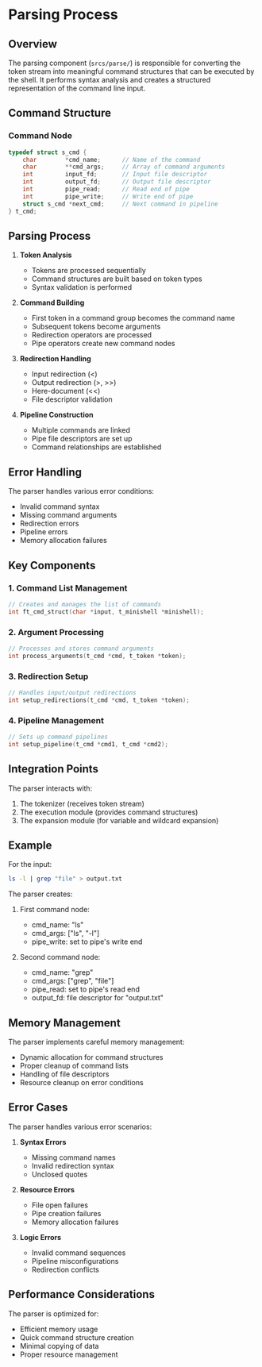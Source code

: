 # Parsing Process

## Overview

The parsing component (`srcs/parse/`) is responsible for converting the token stream into meaningful command structures that can be executed by the shell. It performs syntax analysis and creates a structured representation of the command line input.

## Command Structure

### Command Node
```c
typedef struct s_cmd {
    char        *cmd_name;      // Name of the command
    char        **cmd_args;     // Array of command arguments
    int         input_fd;       // Input file descriptor
    int         output_fd;      // Output file descriptor
    int         pipe_read;      // Read end of pipe
    int         pipe_write;     // Write end of pipe
    struct s_cmd *next_cmd;     // Next command in pipeline
} t_cmd;
```

## Parsing Process

1. **Token Analysis**
   - Tokens are processed sequentially
   - Command structures are built based on token types
   - Syntax validation is performed

2. **Command Building**
   - First token in a command group becomes the command name
   - Subsequent tokens become arguments
   - Redirection operators are processed
   - Pipe operators create new command nodes

3. **Redirection Handling**
   - Input redirection (<)
   - Output redirection (>, >>)
   - Here-document (<<)
   - File descriptor validation

4. **Pipeline Construction**
   - Multiple commands are linked
   - Pipe file descriptors are set up
   - Command relationships are established

## Error Handling

The parser handles various error conditions:
- Invalid command syntax
- Missing command arguments
- Redirection errors
- Pipeline errors
- Memory allocation failures

## Key Components

### 1. Command List Management
```c
// Creates and manages the list of commands
int ft_cmd_struct(char *input, t_minishell *minishell);
```

### 2. Argument Processing
```c
// Processes and stores command arguments
int process_arguments(t_cmd *cmd, t_token *token);
```

### 3. Redirection Setup
```c
// Handles input/output redirections
int setup_redirections(t_cmd *cmd, t_token *token);
```

### 4. Pipeline Management
```c
// Sets up command pipelines
int setup_pipeline(t_cmd *cmd1, t_cmd *cmd2);
```

## Integration Points

The parser interacts with:
1. The tokenizer (receives token stream)
2. The execution module (provides command structures)
3. The expansion module (for variable and wildcard expansion)

## Example

For the input:
```bash
ls -l | grep "file" > output.txt
```

The parser creates:
1. First command node:
   - cmd_name: "ls"
   - cmd_args: ["ls", "-l"]
   - pipe_write: set to pipe's write end

2. Second command node:
   - cmd_name: "grep"
   - cmd_args: ["grep", "file"]
   - pipe_read: set to pipe's read end
   - output_fd: file descriptor for "output.txt"

## Memory Management

The parser implements careful memory management:
- Dynamic allocation for command structures
- Proper cleanup of command lists
- Handling of file descriptors
- Resource cleanup on error conditions

## Error Cases

The parser handles various error scenarios:
1. **Syntax Errors**
   - Missing command names
   - Invalid redirection syntax
   - Unclosed quotes

2. **Resource Errors**
   - File open failures
   - Pipe creation failures
   - Memory allocation failures

3. **Logic Errors**
   - Invalid command sequences
   - Pipeline misconfigurations
   - Redirection conflicts

## Performance Considerations

The parser is optimized for:
- Efficient memory usage
- Quick command structure creation
- Minimal copying of data
- Proper resource management 